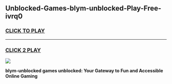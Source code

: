 
## Unblocked-Games-blym-unblocked-Play-Free-ivrq0
<h3>
<a href="https://premium76.site?title=blym-unblocked&ref=12A">CLICK TO PLAY</a></h3>
<hr>

<h3>
<a href="https://premium76.site?title=blym-unblocked&ref=12A">CLICK 2 PLAY</a>
  
</h3>

<a href="https://premium76.site?title=blym-unblocked&ref=12A"><img src="https://clearcache.store/games.png"></a>


**blym-unblocked games unblocked: Your Gateway to Fun and Accessible Online Gaming**
